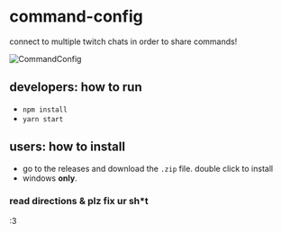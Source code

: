 # command-config
connect to multiple twitch chats in order to share commands!

![CommandConfig](https://user-images.githubusercontent.com/79118440/108768638-c29c1b80-750c-11eb-969e-72fb173fe800.PNG)

## developers: how to run 
- `npm install`
- `yarn start`

## users: how to install
- go to the releases and download the `.zip` file. double click to install
- windows **only**.

### read directions & plz fix ur sh*t
:3